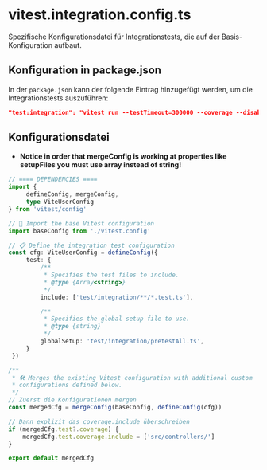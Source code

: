 # vitest.integration.config.ts

Spezifische Konfigurationsdatei für Integrationstests, die auf der Basis-Konfiguration aufbaut.

## Konfiguration in package.json

In der `package.json` kann der folgende Eintrag hinzugefügt werden, um die Integrationstests auszuführen:

```json
"test:integration": "vitest run --testTimeout=300000 --coverage --disable-console-intercept --watch=false --config vitest.integration.config.ts"
```

## Konfigurationsdatei
- **Notice in order that mergeConfig is working at properties like setupFiles you must use array instead of string!**


```typescript
// ==== DEPENDENCIES ====
import {
     defineConfig, mergeConfig,
     type ViteUserConfig
} from 'vitest/config'

// 🔌 Import the base Vitest configuration
import baseConfig from './vitest.config'

// 📋 Define the integration test configuration
const cfg: ViteUserConfig = defineConfig({
     test: {
         /**   
          * Specifies the test files to include.
          * @type {Array<string>}
          */
         include: ['test/integration/**/*.test.ts'],

         /**    
          * Specifies the global setup file to use.
          * @type {string}
          */
         globalSetup: 'test/integration/pretestAll.ts',
     }
 })

/**
 * 🛠️ Merges the existing Vitest configuration with additional custom 
 * configurations defined below.
 */
// Zuerst die Konfigurationen mergen
const mergedCfg = mergeConfig(baseConfig, defineConfig(cfg))

// Dann explizit das coverage.include überschreiben
if (mergedCfg.test?.coverage) {
    mergedCfg.test.coverage.include = ['src/controllers/']
}

export default mergedCfg 
